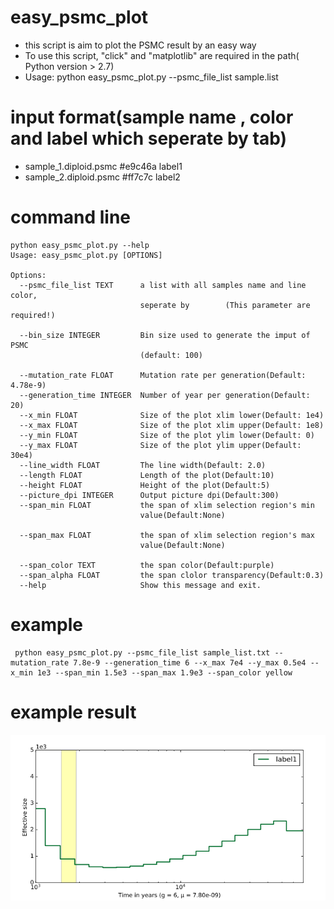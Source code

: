 # easy_psmc_plot

* this script is aim to plot the PSMC result by an easy way
* To use this script, "click" and "matplotlib" are required in the path( Python version > 2.7)
* Usage: python easy_psmc_plot.py --psmc_file_list sample.list

# input format(sample name , color and label which seperate by tab)
* sample_1.diploid.psmc	#e9c46a label1
* sample_2.diploid.psmc	#ff7c7c label2


# command line
```
python easy_psmc_plot.py --help
Usage: easy_psmc_plot.py [OPTIONS]

Options:
  --psmc_file_list TEXT      a list with all samples name and line color,
                             seperate by        (This parameter are required!)

  --bin_size INTEGER         Bin size used to generate the imput of PSMC
                             (default: 100)

  --mutation_rate FLOAT      Mutation rate per generation(Default: 4.78e-9)
  --generation_time INTEGER  Number of year per generation(Default: 20)
  --x_min FLOAT              Size of the plot xlim lower(Default: 1e4)
  --x_max FLOAT              Size of the plot xlim upper(Default: 1e8)
  --y_min FLOAT              Size of the plot ylim lower(Default: 0)
  --y_max FLOAT              Size of the plot ylim upper(Default: 30e4)
  --line_width FLOAT         The line width(Default: 2.0)
  --length FLOAT             Length of the plot(Default:10)
  --height FLOAT             Height of the plot(Default:5)
  --picture_dpi INTEGER      Output picture dpi(Default:300)
  --span_min FLOAT           the span of xlim selection region's min
                             value(Default:None)

  --span_max FLOAT           the span of xlim selection region's max
                             value(Default:None)

  --span_color TEXT          the span color(Default:purple)
  --span_alpha FLOAT         the span clolor transparency(Default:0.3)
  --help                     Show this message and exit.

```
# example 
```
 python easy_psmc_plot.py --psmc_file_list sample_list.txt --mutation_rate 7.8e-9 --generation_time 6 --x_max 7e4 --y_max 0.5e4 --x_min 1e3 --span_min 1.5e3 --span_max 1.9e3 --span_color yellow
```
# example result
![](https://github.com/shengxinzhuan/easy_psmc_plot/blob/main/example_result.png)
